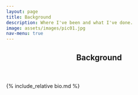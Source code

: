 ```yaml
---
layout: page
title: Background
description: Where I've been and what I've done. 
image: assets/images/pic01.jpg
nav-menu: true
---
```


<!-- Main -->
<div id="main" class="alt">

<!-- One -->
<section id="one">
	<div class="inner">
		<header class="major">
			<h1>Background</h1>
		</header>

<!-- Content -->

<div markdown="1">
  {% include_relative bio.md %}
</div>

</div>

</section>
</div>
